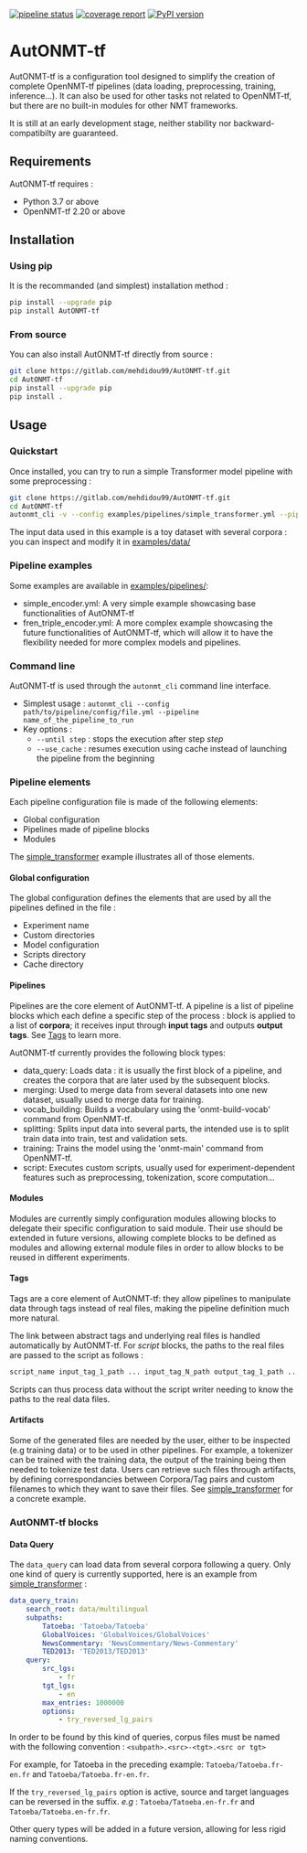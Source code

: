 [![pipeline status](https://gitlab.com/mehdidou99/autONMT/badges/main/pipeline.svg)](https://gitlab.com/mehdidou99/autONMT/-/commits/main)
[![coverage report](https://gitlab.com/mehdidou99/autONMT/badges/main/coverage.svg)](https://mehdidou99.gitlab.io/autONMT/main/)
[![PyPI version](https://badge.fury.io/py/AutONMT-tf.svg)](https://badge.fury.io/py/AutONMT-tf)

# AutONMT-tf

AutONMT-tf is a configuration tool designed to simplify the creation of complete OpenNMT-tf pipelines (data loading, preprocessing, training, inference...). It can also be used for other tasks not related to OpenNMT-tf, but there are no built-in modules for other NMT frameworks.

It is still at an early development stage, neither stability nor backward-compatibilty are guaranteed.

## Requirements

AutONMT-tf requires :

- Python 3.7 or above
- OpenNMT-tf 2.20 or above

## Installation

### Using pip

It is the recommanded (and simplest) installation method :

```bash
pip install --upgrade pip
pip install AutONMT-tf
```

### From source

You can also install AutONMT-tf directly from source :

```bash
git clone https://gitlab.com/mehdidou99/AutONMT-tf.git
cd AutONMT-tf
pip install --upgrade pip
pip install .
```

## Usage

### Quickstart

Once installed, you can try to run a simple Transformer model pipeline with some preprocessing :

```bash
git clone https://gitlab.com/mehdidou99/AutONMT-tf.git
cd AutONMT-tf
autonmt_cli -v --config examples/pipelines/simple_transformer.yml --pipeline train
```

The input data used in this example is a toy dataset with several corpora : you can inspect and modify it in [examples/data/](https://gitlab.com/mehdidou99/AutONMT-tf/-/tree/main/examples/data)

### Pipeline examples

Some examples are available in [examples/pipelines/](https://gitlab.com/mehdidou99/AutONMT-tf/-/tree/main/examples/pipelines):

- simple_encoder.yml: A very simple example showcasing base functionalities of AutONMT-tf
- fren_triple_encoder.yml: A more complex example showcasing the future functionalities of AutONMT-tf, which will allow it to have the flexibility needed for more complex models and pipelines.

### Command line

AutONMT-tf is used through the `autonmt_cli` command line interface.

- Simplest usage : `autonmt_cli --config path/to/pipeline/config/file.yml --pipeline name_of_the_pipeline_to_run`
- Key options :
    - `--until step` : stops the execution after step *step*
    - `--use_cache` : resumes execution using cache instead of launching the pipeline from the beginning

### Pipeline elements

Each pipeline configuration file is made of the following elements:

- Global configuration
- Pipelines made of pipeline blocks
- Modules

The [simple_transformer](https://gitlab.com/mehdidou99/AutONMT-tf/-/blob/main/examples/pipelines/simple_transformer.yml) example illustrates all of those elements.

#### Global configuration

The global configuration defines the elements that are used by all the pipelines defined in the file :

- Experiment name
- Custom directories
- Model configuration
- Scripts directory
- Cache directory

#### Pipelines

Pipelines are the core element of AutONMT-tf. A pipeline is a list of pipeline blocks which each define a specific step of the process : block is applied to a list of **corpora**; it receives input through **input tags** and outputs **output tags**. See [Tags](#tags) to learn more.

AutONMT-tf currently provides the following block types:

- data_query: Loads data : it is usually the first block of a pipeline, and creates the corpora that are later used by the subsequent blocks.
- merging: Used to merge data from several datasets into one new dataset, usually used to merge data for training.
- vocab_building: Builds a vocabulary using the 'onmt-build-vocab' command from OpenNMT-tf.
- splitting: Splits input data into several parts, the intended use is to split train data into train, test and validation sets.
- training: Trains the model using the 'onmt-main' command from OpenNMT-tf.
- script: Executes custom scripts, usually used for experiment-dependent features such as preprocessing, tokenization, score computation...

#### Modules

Modules are currently simply configuration modules allowing blocks to delegate their specific configuration to said module. Their use should be extended in future versions, allowing complete blocks to be defined as modules and allowing external module files in order to allow blocks to be reused in different experiments.

#### Tags

Tags are a core element of AutONMT-tf: they allow pipelines to manipulate data through tags instead of real files, making the pipeline definition much more natural.

The link between abstract tags and underlying real files is handled automatically by AutONMT-tf. For *script* blocks, the paths to the real files are passed to the script as follows :

```bash
script_name input_tag_1_path ... input_tag_N_path output_tag_1_path ... output_tag_M_path
```

Scripts can thus process data without the script writer needing to know the paths to the real data files.

#### Artifacts

Some of the generated files are needed by the user, either to be inspected (e.g training data) or to be used in other pipelines. For example, a tokenizer can be trained with the training data, the output of the training being then needed to tokenize test data. Users can retrieve such files through artifacts, by defining correspondancies between Corpora/Tag pairs and custom filenames to which they want to save their files. See [simple_transformer](https://gitlab.com/mehdidou99/AutONMT-tf/-/blob/main/examples/pipelines/simple_transformer.yml) for a concrete example.

### AutONMT-tf blocks

#### Data Query

The `data_query` can load data from several corpora following a query. Only one kind of query is currently supported, here is an example from [simple_transformer](https://gitlab.com/mehdidou99/AutONMT-tf/-/blob/main/examples/pipelines/simple_transformer.yml) :

```yaml
data_query_train:
    search_root: data/multilingual
    subpaths:
        Tatoeba: 'Tatoeba/Tatoeba'
        GlobalVoices: 'GlobalVoices/GlobalVoices'
        NewsCommentary: 'NewsCommentary/News-Commentary'
        TED2013: 'TED2013/TED2013'
    query:
        src_lgs:
            - fr
        tgt_lgs:
            - en
        max_entries: 1000000
        options:
            - try_reversed_lg_pairs
```

In order to be found by this kind of queries, corpus files must be named with the following convention : `<subpath>.<src>-<tgt>.<src or tgt>`

For example, for Tatoeba in the preceding example: `Tatoeba/Tatoeba.fr-en.fr` and `Tatoeba/Tatoeba.fr-en.fr`.

If the `try_reversed_lg_pairs` option is active, source and target languages can be reversed in the suffix. *e.g* : `Tatoeba/Tatoeba.en-fr.fr` and `Tatoeba/Tatoeba.en-fr.fr`.

Other query types will be added in a future version, allowing for less rigid naming conventions.
